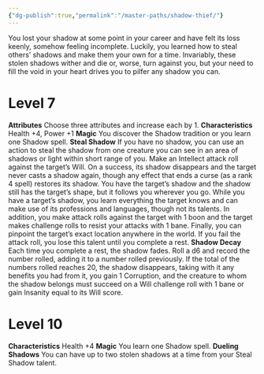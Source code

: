 ```yaml
---
{"dg-publish":true,"permalink":"/master-paths/shadow-thief/"}
---
```


You lost your shadow at some point in your career and have felt its loss keenly, somehow feeling incomplete. Luckily, you learned how to steal others’ shadows and make them your own for a time. Invariably, these stolen shadows wither and die or, worse, turn against you, but your need to fill the void in your heart drives you to pilfer any shadow you can.
# Level 7
**Attributes** Choose three attributes and increase each by 1.
**Characteristics** Health +4, Power +1
**Magic** You discover the Shadow tradition or you learn one Shadow spell.
**Steal Shadow** If you have no shadow, you can use an action to steal the shadow from one creature you can see in an area of shadows or light within short range of you. Make an Intellect attack roll against the target’s Will. On a success, its shadow disappears and the target never casts a shadow again, though any effect that ends a curse (as a rank 4 spell) restores its shadow. You have the target’s shadow and the shadow still has the target’s shape, but it follows you wherever you go.
While you have a target’s shadow, you learn everything the target knows and can make use of its professions and languages, though not its talents. In addition, you make attack rolls against the target with 1 boon and the target makes challenge rolls to resist your attacks with 1 bane. Finally, you can pinpoint the target’s exact location anywhere in the world. If you fail the attack roll, you lose this talent until you complete a rest.
**Shadow Decay** Each time you complete a rest, the shadow fades. Roll a d6 and record the number rolled, adding it to a number rolled previously. If the total of the numbers rolled reaches 20, the shadow disappears, taking with it any benefits you had from it, you gain 1 Corruption, and the creature to whom the shadow belongs must succeed on a Will challenge roll with 1 bane or gain Insanity equal to its Will score.
# Level 10
**Characteristics** Health +4
**Magic** You learn one Shadow spell.
**Dueling Shadows** You can have up to two stolen shadows at a time from your Steal Shadow talent.